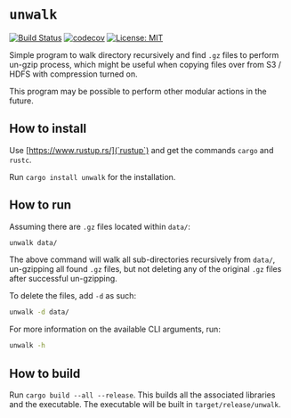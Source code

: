 # `unwalk`

[![Build Status](https://travis-ci.org/guangie88/unwalk.svg?branch=master)](https://travis-ci.org/guangie88/unwalk)
[![codecov](https://codecov.io/gh/guangie88/unwalk/branch/master/graph/badge.svg)](https://codecov.io/gh/guangie88/unwalk)
[![License: MIT](https://img.shields.io/badge/License-MIT-yellow.svg)](https://opensource.org/licenses/MIT)

Simple program to walk directory recursively and find `.gz` files to perform
un-gzip process, which might be useful when copying files over from S3 / HDFS
with compression turned on.

This program may be possible to perform other modular actions in the future.

## How to install

Use [https://www.rustup.rs/](`rustup`) and get the commands `cargo` and
`rustc`.

Run `cargo install unwalk` for the installation.

## How to run

Assuming there are `.gz` files located within `data/`:

```bash
unwalk data/
```

The above command will walk all sub-directories recursively from `data/`,
un-gzipping all found `.gz` files, but not deleting any of the original `.gz`
files after successful un-gzipping.

To delete the files, add `-d` as such:

```bash
unwalk -d data/
```

For more information on the available CLI arguments, run:

```bash
unwalk -h
```

## How to build

Run `cargo build --all --release`. This builds all the associated libraries
and the executable. The executable will be built in `target/release/unwalk`.
